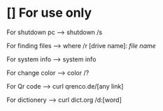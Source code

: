 # [] For use only

For shutdown pc --> shutdown /s 

For finding files --> where /r [drive name]: *file name*

For system info --> system info

For change color --> color /?

For Qr code --> curl qrenco.de/[any link]

For dictionery --> curl dict.org /d:[word]



